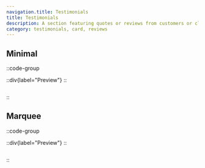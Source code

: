 ```yaml
---
navigation.title: Testimonials
title: Testimonials
description: A section featuring quotes or reviews from customers or clients, used to build trust and showcase positive experiences.
category: testimonials, card, reviews
---
```


## Minimal

::code-group

::div{label="Preview"}
<Playground url="/landing/testimonials" aspect="4/3"></Playground>
::

```vue [Code]

```

::

## Marquee

::code-group

::div{label="Preview"}
<Playground url="/landing/testimonials/TestimonialsMarquee" aspect="4/3"></Playground>
::

```vue [Code]

```

::
